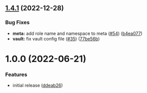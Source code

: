 ## [1.4.1](https://github.com/brucellino/ansible-role-consul/compare/v1.4.0...v1.4.1) (2022-12-28)


### Bug Fixes

* **meta:** add role name and namespace to meta ([#54](https://github.com/brucellino/ansible-role-consul/issues/54)) ([b4ea077](https://github.com/brucellino/ansible-role-consul/commit/b4ea0779542af18a2cbc649e58185b521c4eaffa))
* **vault:** fix vault config file ([#35](https://github.com/brucellino/ansible-role-consul/issues/35)) ([77be56b](https://github.com/brucellino/ansible-role-consul/commit/77be56b2c4b85acf3e2c30d27836e53acdf8a899))

# 1.0.0 (2022-06-21)


### Features

* initial release ([ddeab26](https://github.com/brucellino/ansible-role-template/commit/ddeab264f8b4c34ed7a17bf84176e47bbb9acb7c))
